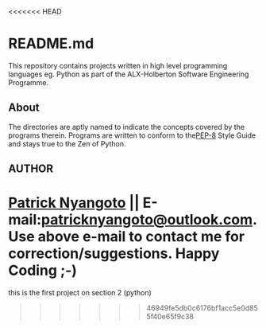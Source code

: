 <<<<<<< HEAD
# README.md
This repository contains projects written in high level programming languages eg. Python as
part of the ALX-Holberton Software Engineering Programme.

## About
The directories are aptly named to indicate the concepts covered by the programs therein. Programs are written to conform to the[PEP-8](https://www.python.org/dev/peps/pep-0008/) Style Guide and stays true to the Zen of Python.

## AUTHOR
[Patrick Nyangoto](https://github.com/nyangoto) || E-mail:patricknyangoto@outlook.com.
Use above e-mail to contact me for correction/suggestions.
Happy Coding ;-)
=======
this is the first project on section 2 (python)
>>>>>>> 46949fe5db0c6176bf1acc5e0d855f40e65f9c38
